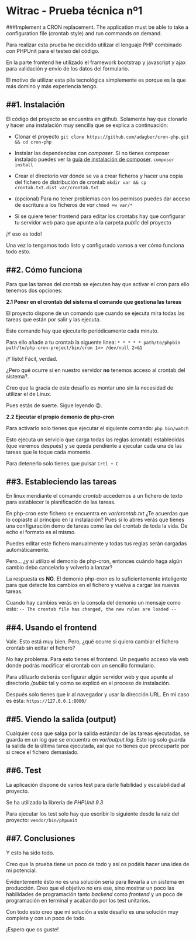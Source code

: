 # Witrac - Prueba técnica nº1
###Implement a CRON replacement. The application must be able to take a configuration file (crontab style) and run commands on demand.

Para realizar esta prueba he decidido utilizar el lenguaje PHP combinado con PHPUnit para el testeo del código.

En la parte frontend he utilizado el framework bootstrap y javascript y ajax para validación y envío de los datos del formulario.

El motivo de utilizar esta pila tecnológica simplemente es porque es la que más domino y más experiencia tengo.

##1. Instalación
----------------
El código del proyecto se encuentra en github. Solamente hay que clonarlo y hacer una instalación muy sencilla que se explica a continuación:

- Clonar el proyecto
`git clone https://github.com/adagber/cron-php.git && cd cron-php`


- Instalar las dependencias con *composer*. Si no tienes composer instalado puedes ver la [guía de instalación de composer](https://getcomposer.org/doc/00-intro.md#installation-linux-unix-macos).
`composer install`

- Crear el directorio *var* dónde se va a crear ficheros y hacer una copia del fichero de distribución de crontab
`mkdir var && cp crontab.txt.dist var/crontab.txt`

- (opcional) Para no tener problemas con los permisos puedes dar acceso de escritura a los ficheros de *var*
`chmod +w var/*`

- Si se quiere tener frontend para editar los crontabs hay que configurar tu servidor web para que apunte a la carpeta *public* del proyecto

¡Y eso es todo!

Una vez lo tengamos todo listo y configurado vamos a ver cómo funciona todo esto.

##2. Cómo funciona
-------------------

Para que las tareas del crontab se ejecuten hay que activar el cron para ello tenemos dos opciones:

**2.1 Poner en el crontab del sistema el comando que gestiona las tareas**

El proyecto dispone de un comando que cuando se ejecuta mira todas las tareas que están por salir y las ejecuta.

Este comando hay que ejecutarlo periódicamente cada minuto.

Para ello añade a tu crontab la siguente linea:
`* * * * * path/to/phpbin path/to/php-cron-project/bin/cron 1>> /dev/null 2>&1`

¡Y listo! Fácil, verdad.

¿Pero qué ocurre si en nuestro servidor **no** tenemos acceso al crontab del sistema?. 

Creo que la gracia de este desafío es montar uno sin la necesidad de utilizar el de Linux.

Pues estás de suerte. Sigue leyendo 😉.

**2.2 Ejecutar el propio demonio de php-cron**

Para activarlo solo tienes que ejecutar el siguiente comando:
`php bin/watch`

Esto ejecuta un servicio que carga todas las reglas (crontab) establecidas (que veremos después) y se queda pendiente a ejecutar cada una de las tareas que le toque cada momento.

Para detenerlo solo tienes que pulsar `Crtl + C`

##3. Estableciendo las tareas
-----------------------------

En linux mendiante el comando *crontab* accedemos a un fichero de texto para establecer la planificación de las tareas.

En php-cron este fichero se encuentra en *var/crontab.txt* ¿Te acuerdas que lo copiaste al principio en la instalación? Pues si lo abres verás que tienes una configuración demo de tareas como las del crontab de toda la vida. De echo el formato es el mismo.

Puedes editar este fichero manualmente y todas tus reglas serán cargadas automáticamente.

Pero... ¿y si utilizo el demonio de php-cron, entonces cuándo haga algún cambio debo cancelarlo y volverlo a lanzar?

La respuesta es **NO**. El demonio php-cron es lo suficientemente inteligente para que detecte los cambios en el fichero y vuelva a cargar las nuevas tareas.

Cuando hay cambios verás en la consola del demonio un mensaje como este:
`-- The crontab file has changed, the new rules are loaded --`

##4. Usando el frontend
-----------------------

Vale. Esto está muy bien. Pero, ¿qué ocurre si quiero cambiar el fichero crontab sin editar el fichero?

No hay problema. Para esto tienes el frontend. Un pequeño acceso vía web donde podrás modificar el crontab con un sencillo formulario.

Para utilizarlo deberás configurar algún servidor web y que apunte al directorio */public* tal y como se explicó en el proceso de instalación.

Después solo tienes que ir al navegador y usar la dirección URL. En mi caso es ésta:
`https://127.0.0.1:8000/`

##5. Viendo la salida (output)
------------------------------

Cualquier cosa que salga por la salida estándar de las tareas ejecutadas, se guarda en un log que se encuentra en *var/output.log*. Este log solo guarda la salida de la última tarea ejecutada, así que no tienes que preocuparte por si crece el fichero demasiado.

##6. Test
---------

La aplicación dispone de varios test para darle fiabilidad y escalabilidad al proyecto.

Se ha utilizado la librería de *PHPUnit 9.3*

Para ejecutar los test solo hay que escribir lo siguiente desde la raíz del proyecto:
`vendor/bin/phpunit`

##7. Conclusiones
-----------------

Y esto ha sido todo.

Creo que la prueba tiene un poco de todo y así os podéis hacer una idea de mi potencial. 

Evidentemente ésto no es una solución seria para llevarla a un sistema en producción. Creo que el objetivo no era ese, sino mostrar un poco las habilidades de programación tanto *backend*  como *frontend* y un poco de programación en terminal y acabando por los test unitarios.

Con todo esto creo que mi solución a este desafío es una solución muy completa y con un poco de todo.

¡Espero que os guste!



